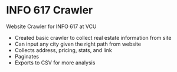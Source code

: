 # INFO 617 Crawler
Website Crawler for INFO 617 at VCU

- Created basic crawler to collect real estate information from site
- Can input any city given the right path from website
- Collects address, pricing, stats, and link
- Paginates
- Exports to CSV for more analysis
